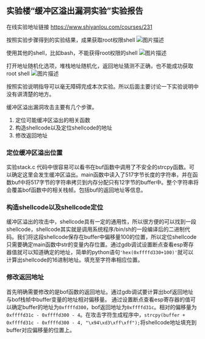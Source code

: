 ## 实验楼“缓冲区溢出漏洞实验”实验报告

在线实验地址链接 https://www.shiyanlou.com/courses/231

按照实验步骤得到的实验结果，成果获取root权限shell
![图片描述](https://dn-simplecloud.qbox.me/yMiQtH8j9m1QXt9fsNtrrX5dhNF4ST5V5fjHrOWL-wm)

使用其他的shell，比如bash，不能获得root权限的shell
![图片描述](https://dn-simplecloud.qbox.me/jj8cuvf2a40SXvI99NcEaxxhLd8K42X8A7pojIx8-wm)

打开地址随机化选项，堆栈地址随机化，返回地址猜测不正确，也不能成功获取root shell
![图片描述](https://dn-simplecloud.qbox.me/J0h0rOg4IzCZLobVuWZEdd1xTb7yLV5EIq5npy0Z-wm)

按照实验说明指导可以毫无障碍完成本次实验。所以后面主要讨论一下实验说明中没有讲清楚的地方。

缓冲区溢出漏洞攻击主要有几个步骤。
1. 定位可能缓冲区溢出的相关函数
2. 构造shellcode以及定位shellcode的地址
3. 修改返回地址

### 定位缓冲区溢出位置
实验stack.c 代码中很容易可以看书在buf函数中调用了不安全的strcpy函数。可以确定这里会发生缓冲区溢出。main函数中读入了517字节长度的字符串，并在函数buf中将517字节的字符串拷贝到内存分配只有12字节的buffer中。整个字符串将会覆盖bof函数中的相关栈帧。包括buf的返回地址等信息。

### 构造shellcode以及shellcode定位
缓冲区溢出的攻击中，shellcode具有一定的通用性，所以很方便的可以找到一段shellcode，shellcode其实就是调用系统程序/bin/sh的一段编译后的二进制代码。我们将这段shellcode保存在buffer中偏移量100的位置，所以定位shellcode只需要确定main函数中str的变量内存位置。通过gdb调试设置断点查看esp寄存器值就可以知道确定的地址，简单的python语句`'hex(0xffffd330+100)'`就可以计算出shellcode的16进制地址。填充至字符串相应位置。

### 修改返回地址
首先明确需要修改的是bof函数的返回地址。通过gdb调试要计算出bof返回地址与bof栈帧中buffer变量的地址相对偏移量。
通过设置断点查看esp寄存器的值可以确定buffer的地址为`0xffffd300`，bof返回地址为`0xffffd31c`。相对的偏移量为`0xffffd31c - 0xffffd300 - 4`。在攻击字符生成程序中，`strcpy(buffer + 0xffffd31c - 0xffffd300 - 4, "\x94\xd3\xff\xff");`将shellcode地址填充到buffer对应偏移量的位置上。